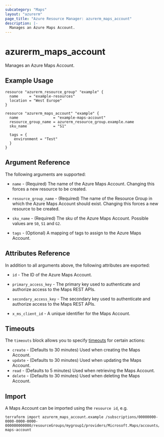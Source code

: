 ```yaml
---
subcategory: "Maps"
layout: "azurerm"
page_title: "Azure Resource Manager: azurerm_maps_account"
description: |-
  Manages an Azure Maps Account.
---
```


# azurerm_maps_account

Manages an Azure Maps Account.

## Example Usage

```hcl
resource "azurerm_resource_group" "example" {
  name     = "example-resources"
  location = "West Europe"
}

resource "azurerm_maps_account" "example" {
  name                = "example-maps-account"
  resource_group_name = azurerm_resource_group.example.name
  sku_name            = "S1"

  tags = {
    environment = "Test"
  }
}
```

## Argument Reference

The following arguments are supported:

* `name` - (Required) The name of the Azure Maps Account. Changing this forces a new resource to be created.

* `resource_group_name` - (Required) The name of the Resource Group in which the Azure Maps Account should exist. Changing this forces a new resource to be created.

* `sku_name` - (Required) The sku of the Azure Maps Account. Possible values are `S0`, `S1` and `G2`.

* `tags` - (Optional) A mapping of tags to assign to the Azure Maps Account.


## Attributes Reference

In addition to all arguments above, the following attributes are exported:

* `id` - The ID of the Azure Maps Account.

* `primary_access_key` - The primary key used to authenticate and authorize access to the Maps REST APIs.

* `secondary_access_key` - The secondary key used to authenticate and authorize access to the Maps REST APIs.

* `x_ms_client_id` - A unique identifier for the Maps Account.

## Timeouts

The `timeouts` block allows you to specify [timeouts](https://www.terraform.io/docs/configuration/resources.html#timeouts) for certain actions:

* `create` - (Defaults to 30 minutes) Used when creating the Maps Account.
* `update` - (Defaults to 30 minutes) Used when updating the Maps Account.
* `read` - (Defaults to 5 minutes) Used when retrieving the Maps Account.
* `delete` - (Defaults to 30 minutes) Used when deleting the Maps Account.

## Import

A Maps Account can be imported using the `resource id`, e.g.

```shell
terraform import azurerm_maps_account.example /subscriptions/00000000-0000-0000-0000-000000000000/resourceGroups/mygroup1/providers/Microsoft.Maps/accounts/my-maps-account
```
